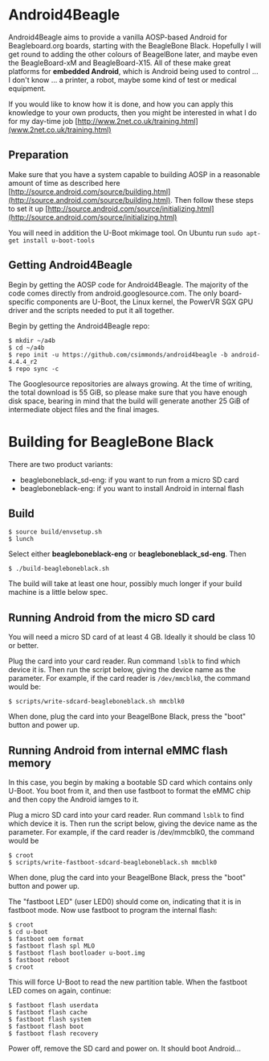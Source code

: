 # Android4Beagle

Android4Beagle aims to provide a vanilla AOSP-based Android for
Beagleboard.org boards, starting with the BeagleBone Black. Hopefully
I will get round to adding the other colours of BeagelBone later,
and maybe even the BeagleBoard-xM and BeagleBoard-X15. All of these
make great platforms for **embedded Android**, which is Android being
used to control ... I don't know ... a printer, a robot, maybe some
kind of test or medical equipment.

If you would like to know how it is done, and how you can apply this
knowledge to your own products, then you might be interested in
what I do for my day-time job
[http://www.2net.co.uk/training.html](www.2net.co.uk/training.html)

## Preparation

Make sure that you have a system capable to building AOSP in a reasonable
amount of time as described here
[http://source.android.com/source/building.html](http://source.android.com/source/building.html).
Then follow these steps to set it up
[http://source.android.com/source/initializing.html](http://source.android.com/source/initializing.html)

You will need in addition the U-Boot mkimage tool. On Ubuntu run
`sudo apt-get install u-boot-tools`

## Getting Android4Beagle

Begin by getting the AOSP code for Android4Beagle. The majority of
the code comes directly from android.googlesource.com. The only
board-specific components are U-Boot, the Linux kernel, the PowerVR
SGX GPU driver and the scripts needed to put it all together.

Begin by getting the Android4Beagle repo:
```
$ mkdir ~/a4b
$ cd ~/a4b
$ repo init -u https://github.com/csimmonds/android4beagle -b android-4.4.4_r2
$ repo sync -c
```
The Googlesource repositories are always growing. At the time of
writing, the total download is 55 GiB, so please
make sure that you have enough disk space, bearing in mind that the
build will generate another 25 GiB of intermediate object files
and the final images.

# Building for BeagleBone Black
There are two product variants:

* beagleboneblack_sd-eng: if you want to run from a micro SD card
* beagleboneblack-eng: if you want to install Android in internal flash

## Build
```
$ source build/envsetup.sh
$ lunch
```
Select either **beagleboneblack-eng** or **beagleboneblack_sd-eng**. Then
```
$ ./build-beagleboneblack.sh
```
The build will take at least one hour, possibly much longer if
your build machine is a little below spec.

## Running Android from the micro SD card

You will need a micro SD card of at least 4 GB. Ideally it should
be class 10 or better.

Plug the card into your card reader. Run command `lsblk` to find which
device it is. Then run the script below, giving the device name as the
parameter. For example, if the card reader is `/dev/mmcblk0`, the
command would be:
```
$ scripts/write-sdcard-beagleboneblack.sh mmcblk0
```
When done, plug the card into your BeagelBone Black, press the
"boot" button and power up.

## Running Android from internal eMMC flash memory

In this case, you begin by making a bootable SD card which contains
only U-Boot. You boot from it, and then use fastboot to format
the eMMC chip and then copy the Android iamges to it.

Plug a micro SD card into your card reader. Run command `lsblk` to find which
device it is. Then run the script below, giving the device name as the
parameter. For example, if the card reader is /dev/mmcblk0, the
command would be
```
$ croot
$ scripts/write-fastboot-sdcard-beagleboneblack.sh mmcblk0
```
When done, plug the card into your BeagelBone Black, press the
"boot" button and power up.

The "fastboot LED" (user LED0) should come on, indicating that it
is in fastboot mode. Now use fastboot to program the internal flash:
```
$ croot
$ cd u-boot
$ fastboot oem format
$ fastboot flash spl MLO
$ fastboot flash bootloader u-boot.img
$ fastboot reboot
$ croot
```
This will force U-Boot to read the new partition table. When the
fastboot LED comes on again, continue:
```
$ fastboot flash userdata
$ fastboot flash cache
$ fastboot flash system
$ fastboot flash boot
$ fastboot flash recovery
```
Power off, remove the SD card and power on. It should boot Android...



